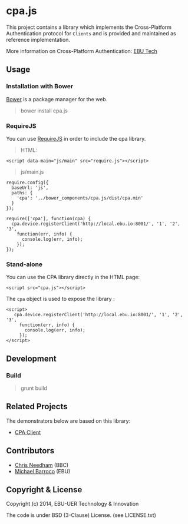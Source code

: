 cpa.js
======

This project contains a library which implements the Cross-Platform Authentication 
protocol for `Clients` and is provided and maintained as reference implementation.

More information on Cross-Platform Authentication: [EBU Tech](http://tech.ebu.ch/cpa)


## Usage

### Installation with Bower

[Bower](https://github.com/bower/bower) is a package manager for the web.

> bower install cpa.js


### RequireJS

You can use [RequireJS](http://requirejs.org/) in order to include the cpa library.

> HTML:

    <script data-main="js/main" src="require.js"></script>

> js/main.js 

    require.config({
      baseUrl: 'js',
      paths: {
        'cpa': '../bower_components/cpa.js/dist/cpa.min'
      }
    });
    
    require(['cpa'], function(cpa) {
      cpa.device.registerClient('http://local.ebu.io:8001/', '1', '2', '3', 
        function(err, info) {
          console.log(err, info);
        });
    });


### Stand-alone

You can use the CPA library directly in the HTML page:

    <script src="cpa.js"></script>

The `cpa` object is used to expose the library :
 
    <script>
       cpa.device.registerClient('http://local.ebu.io:8001/', '1', '2', '3', 
         function(err, info) {
           console.log(err, info);
         });
    </script>
    

## Development

### Build

> grunt build


## Related Projects

The demonstrators below are based on this library: 
* [CPA Client](https://github.com/ebu/cpa-client)


## Contributors

* [Chris Needham](https://github.com/chrisn) (BBC)
* [Michael Barroco](https://github.com/barroco) (EBU)


## Copyright & License

Copyright (c) 2014, EBU-UER Technology & Innovation

The code is under BSD (3-Clause) License. (see LICENSE.txt)


